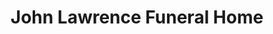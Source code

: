 ---
title: "John Lawrence Funeral Home"
url: /marstons-mills/john-lawrence-funeral-home/
shop: Bestattungen
---